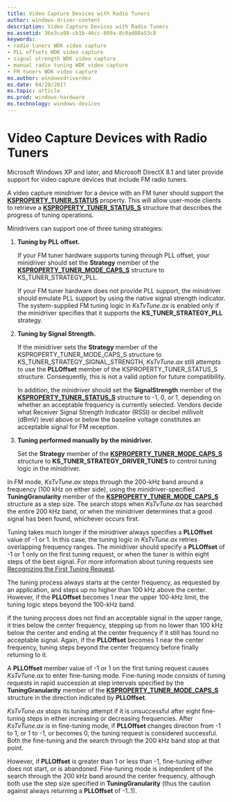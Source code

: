 ```yaml
---
title: Video Capture Devices with Radio Tuners
author: windows-driver-content
description: Video Capture Devices with Radio Tuners
ms.assetid: 36e3ca98-cb1b-46cc-809a-8c9ad08a53c8
keywords:
- radio tuners WDK video capture
- PLL offsets WDK video capture
- signal strength WDK video capture
- manual radio tuning WDK video capture
- FM tuners WDK video capture
ms.author: windowsdriverdev
ms.date: 04/20/2017
ms.topic: article
ms.prod: windows-hardware
ms.technology: windows-devices
---
```


# Video Capture Devices with Radio Tuners


Microsoft Windows XP and later, and Microsoft DirectX 8.1 and later provide support for video capture devices that include FM radio tuners.

A video capture minidriver for a device with an FM tuner should support the [**KSPROPERTY\_TUNER\_STATUS**](https://msdn.microsoft.com/library/windows/hardware/ff565921) property. This will allow user-mode clients to retrieve a [**KSPROPERTY\_TUNER\_STATUS\_S**](https://msdn.microsoft.com/library/windows/hardware/ff565925) structure that describes the progress of tuning operations.

Minidrivers can support one of three tuning strategies:

1.  **Tuning by PLL offset.**

    If your FM tuner hardware supports tuning through PLL offset, your minidriver should set the **Strategy** member of the [**KSPROPERTY\_TUNER\_MODE\_CAPS\_S**](https://msdn.microsoft.com/library/windows/hardware/ff565872) structure to KS\_TUNER\_STRATEGY\_PLL.

    If your FM tuner hardware does not provide PLL support, the minidriver should emulate PLL support by using the native signal strength indicator. The system-supplied FM tuning logic in *KsTvTune.ax* is enabled only if the minidriver specifies that it supports the **KS\_TUNER\_STRATEGY\_PLL** strategy.

2.  **Tuning by Signal Strength.**

    If the minidriver sets the **Strategy** member of the KSPROPERTY\_TUNER\_MODE\_CAPS\_S structure to KS\_TUNER\_STRATEGY\_SIGNAL\_STRENGTH, *KsTvTune.ax* still attempts to use the **PLLOffset** member of the KSPROPERTY\_TUNER\_STATUS\_S structure. Consequently, this is not a valid option for future compatibility.

    In addition, the minidriver should set the **SignalStrength** member of the [**KSPROPERTY\_TUNER\_STATUS\_S**](https://msdn.microsoft.com/library/windows/hardware/ff565925) structure to -1, 0, or 1, depending on whether an acceptable frequency is currently selected. Vendors decide what Receiver Signal Strength Indicator (RSSI) or decibel millivolt (dBmV) level above or below the baseline voltage constitutes an acceptable signal for FM reception.

3.  **Tuning performed manually by the minidriver.**

    Set the **Strategy** member of the [**KSPROPERTY\_TUNER\_MODE\_CAPS\_S**](https://msdn.microsoft.com/library/windows/hardware/ff565872) structure to **KS\_TUNER\_STRATEGY\_DRIVER\_TUNES** to control tuning logic in the minidriver.

In FM mode, *KsTvTune.ax* steps through the 200-kHz band around a frequency (100 kHz on either side), using the minidriver-specified **TuningGranularity** member of the [**KSPROPERTY\_TUNER\_MODE\_CAPS\_S**](https://msdn.microsoft.com/library/windows/hardware/ff565872) structure as a step size. The search stops when *KsTvTune.ax* has searched the entire 200 kHz band, or when the minidriver determines that a good signal has been found, whichever occurs first.

Tuning takes much longer if the minidriver always specifies a **PLLOffset** value of -1 or 1. In this case, the tuning logic in *KsTvTune.ax* retries overlapping frequency ranges. The minidriver should specify a **PLLOffset** of -1 or 1 only on the first tuning request, or when the tuner is within eight steps of the best signal. For more information about tuning requests see [Recognizing the First Tuning Request](recognizing-the-first-tuning-request.md).

The tuning process always starts at the center frequency, as requested by an application, and steps up no higher than 100 kHz above the center. However, if the **PLLOffset** becomes 1 near the upper 100-kHz limit, the tuning logic steps beyond the 100-kHz band.

If the tuning process does not find an acceptable signal in the upper range, it tries below the center frequency, stepping up from no lower than 100 kHz below the center and ending at the center frequency if it still has found no acceptable signal. Again, if the **PLLOffset** becomes 1 near the center frequency, tuning steps beyond the center frequency before finally returning to it.

A **PLLOffset** member value of -1 or 1 on the first tuning request causes *KsTvTune.ax* to enter fine-tuning mode. Fine-tuning mode consists of tuning requests in rapid succession at step intervals specified by the **TuningGranularity** member of the [**KSPROPERTY\_TUNER\_MODE\_CAPS\_S**](https://msdn.microsoft.com/library/windows/hardware/ff565872) structure in the direction indicated by **PLLOffset**.

*KsTvTune.ax* stops its tuning attempt if it is unsuccessful after eight fine-tuning steps in either increasing or decreasing frequencies. After *KsTvTune.ax* is in fine-tuning mode, if **PLLOffset** changes direction from -1 to 1, or 1 to -1, or becomes 0, the tuning request is considered successful. Both the fine-tuning and the search through the 200 kHz band stop at that point.

However, if **PLLOffset** is greater than 1 or less than -1, fine-tuning either does not start, or is abandoned. Fine-tuning mode is independent of the search through the 200 kHz band around the center frequency, although both use the step size specified in **TuningGranularity** (thus the caution against always returning a **PLLOffset** of -1..1).

 

 




